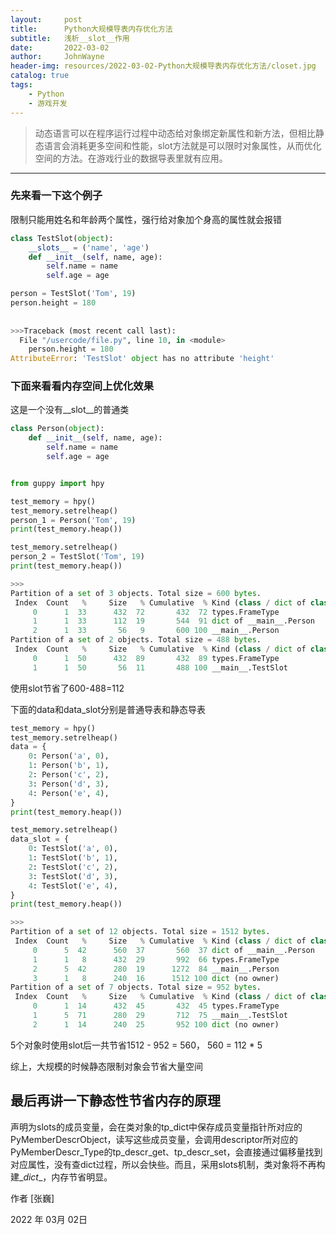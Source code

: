 ```yaml
---
layout:     post
title:      Python大规模导表内存优化方法
subtitle:   浅析__slot__作用
date:       2022-03-02
author:     JohnWayne
header-img: resources/2022-03-02-Python大规模导表内存优化方法/closet.jpg
catalog: true
tags:
    - Python
    - 游戏开发
---
```


>动态语言可以在程序运行过程中动态给对象绑定新属性和新方法，但相比静态语言会消耗更多空间和性能，slot方法就是可以限时对象属性，从而优化空间的方法。在游戏行业的数据导表里就有应用。

------


### 先来看一下这个例子
限制只能用姓名和年龄两个属性，强行给对象加个身高的属性就会报错
```python
class TestSlot(object):
    __slots__ = ('name', 'age')
    def __init__(self, name, age):
        self.name = name
        self.age = age

person = TestSlot('Tom', 19)
person.height = 180
    
    
>>>Traceback (most recent call last):
  File "/usercode/file.py", line 10, in <module>
    person.height = 180
AttributeError: 'TestSlot' object has no attribute 'height'
```
### 下面来看看内存空间上优化效果
这是一个没有\__slot__的普通类
```python
class Person(object):
    def __init__(self, name, age):
        self.name = name
        self.age = age


from guppy import hpy

test_memory = hpy()
test_memory.setrelheap()
person_1 = Person('Tom', 19)
print(test_memory.heap())

test_memory.setrelheap()
person_2 = TestSlot('Tom', 19)
print(test_memory.heap())

>>>
Partition of a set of 3 objects. Total size = 600 bytes.
 Index  Count   %     Size   % Cumulative  % Kind (class / dict of class)
     0      1  33      432  72       432  72 types.FrameType
     1      1  33      112  19       544  91 dict of __main__.Person
     2      1  33       56   9       600 100 __main__.Person
Partition of a set of 2 objects. Total size = 488 bytes.
 Index  Count   %     Size   % Cumulative  % Kind (class / dict of class)
     0      1  50      432  89       432  89 types.FrameType
     1      1  50       56  11       488 100 __main__.TestSlot
```
使用slot节省了600-488=112

下面的data和data_slot分别是普通导表和静态导表
```python
test_memory = hpy()
test_memory.setrelheap()
data = {
	0: Person('a', 0),
	1: Person('b', 1),
	2: Person('c', 2),
	3: Person('d', 3),
	4: Person('e', 4),
}
print(test_memory.heap())

test_memory.setrelheap()
data_slot = {
	0: TestSlot('a', 0),
	1: TestSlot('b', 1),
	2: TestSlot('c', 2),
	3: TestSlot('d', 3),
	4: TestSlot('e', 4),
}
print(test_memory.heap())

>>>
Partition of a set of 12 objects. Total size = 1512 bytes.
 Index  Count   %     Size   % Cumulative  % Kind (class / dict of class)
     0      5  42      560  37       560  37 dict of __main__.Person
     1      1   8      432  29       992  66 types.FrameType
     2      5  42      280  19      1272  84 __main__.Person
     3      1   8      240  16      1512 100 dict (no owner)
Partition of a set of 7 objects. Total size = 952 bytes.
 Index  Count   %     Size   % Cumulative  % Kind (class / dict of class)
     0      1  14      432  45       432  45 types.FrameType
     1      5  71      280  29       712  75 __main__.TestSlot
     2      1  14      240  25       952 100 dict (no owner)
```
5个对象时使用slot后一共节省1512 - 952 = 560， 560 = 112 * 5

综上，大规模的时候静态限制对象会节省大量空间

## 最后再讲一下静态性节省内存的原理

声明为slots的成员变量，会在类对象的tp_dict中保存成员变量指针所对应的PyMemberDescrObject，读写这些成员变量，会调用descriptor所对应的PyMemberDescr_Type的tp_descr_get、tp_descr_set，会直接通过偏移量找到对应属性，没有查dict过程，所以会快些。而且，采用slots机制，类对象将不再构建\__dict__，内存节省明显。

作者 [张巍]

2022 年 03月 02日    


